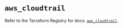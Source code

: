 # `aws_cloudtrail`

Refer to the Terraform Registry for docs: [`aws_cloudtrail`](https://registry.terraform.io/providers/hashicorp/aws/6.18.0/docs/resources/cloudtrail).

